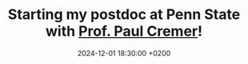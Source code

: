 ---
title: >-
    Starting my postdoc at Penn State with <a href="https://science.psu.edu/chem/people/psc11" target="_blank">Prof. Paul Cremer</a>!
date: 2024-12-01 18:30:00 +0200
---